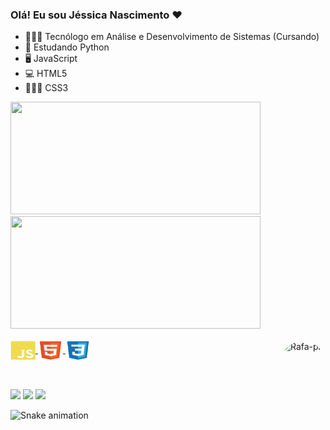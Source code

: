 ### Olá! Eu sou Jéssica Nascimento ❤

- 👩🏽‍🎓 Tecnólogo em Análise e Desenvolvimento de Sistemas (Cursando)
- 🌱 Estudando Python
- 🖥 JavaScript
- 💻 HTML5
- 👩🏽‍💻 CSS3

<div>
  <a href="https://github.com/jessicacfsb">
  <img height="180em" width="400em" src="https://github-readme-stats.vercel.app/api?username=jessicacfsb&show_icons=true&theme=radical&include_all_commits=true&count_private=true"/>
  <img height="180em" width="400e" src="https://github-readme-stats.vercel.app/api/top-langs/?username=jessicacfsb&layout=compact&langs_count=7&theme=radical"/>
</div>
<div style="display: inline_block"><br>
  <img align="center" alt="jessicacfsb-Js" height="30" width="40" src="https://raw.githubusercontent.com/devicons/devicon/master/icons/javascript/javascript-plain.svg">
  <img align="center" alt="jessicacfsb-HTML" height="30" width="40" src="https://raw.githubusercontent.com/devicons/devicon/master/icons/html5/html5-original.svg">
  <img align="center" alt="jessicacfsb-CSS" height="30" width="40" src="https://raw.githubusercontent.com/devicons/devicon/master/icons/css3/css3-original.svg">
  <img align="right" alt="Rafa-pic" height="150" style="border-radius:50px;" src="https://cdn.discordapp.com/attachments/798689520609394700/897233682463588362/Design_sem_nome.gif">
</div>
  
  ##
  <br>
  
<div> 
  <a href="https://www.instagram.com/jehh.nascimento" target="_blank"><img src="https://img.shields.io/badge/-Instagram-%23E4405F?style=for-the-badge&logo=instagram&logoColor=white" target="_blank"></a>
  <a href = "mailto:jessicafnb.dev@gmail.com"><img src="https://img.shields.io/badge/-Gmail-%23333?style=for-the-badge&logo=gmail&logoColor=white" target="_blank"></a>
  <a href="https://www.linkedin.com/in/jessica-nascimento-896486211/" target="_blank"><img src="https://img.shields.io/badge/-LinkedIn-%230077B5?style=for-the-badge&logo=linkedin&logoColor=white" target="_blank"></a> 
  
  ![Snake animation](https://github.com/jessicacfsb/jessicacfsb/blob/output/github-contribution-grid-snake.svg)
 
</div>
